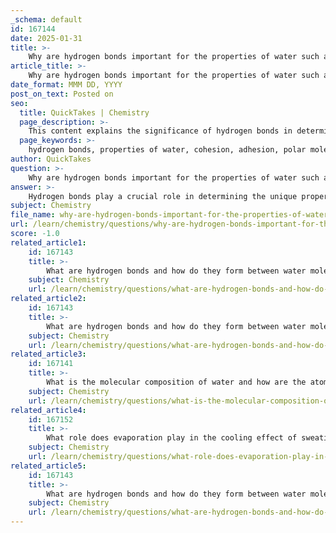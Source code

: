 ```yaml
---
_schema: default
id: 167144
date: 2025-01-31
title: >-
    Why are hydrogen bonds important for the properties of water such as cohesion and adhesion?
article_title: >-
    Why are hydrogen bonds important for the properties of water such as cohesion and adhesion?
date_format: MMM DD, YYYY
post_on_text: Posted on
seo:
  title: QuickTakes | Chemistry
  page_description: >-
    This content explains the significance of hydrogen bonds in determining the properties of water, particularly its cohesion and adhesion, and highlights their importance in biological processes and water behavior.
  page_keywords: >-
    hydrogen bonds, properties of water, cohesion, adhesion, polar molecule, surface tension, water transport, capillary action, biological processes, xylem, water molecules, solvent properties
author: QuickTakes
question: >-
    Why are hydrogen bonds important for the properties of water such as cohesion and adhesion?
answer: >-
    Hydrogen bonds play a crucial role in determining the unique properties of water, particularly its cohesion and adhesion. Here’s a detailed explanation of how these bonds contribute to these properties:\n\n### Hydrogen Bonds and Water's Properties\n\n1. **Formation of Hydrogen Bonds**:\n   - Water (H₂O) is a polar molecule, meaning it has a partial positive charge on the hydrogen atoms and a partial negative charge on the oxygen atom due to the difference in electronegativity. This polarity allows water molecules to attract each other, forming hydrogen bonds. Each water molecule can form hydrogen bonds with up to three other water molecules, creating a dynamic network of interactions.\n\n2. **Cohesion**:\n   - Cohesion refers to the attraction between molecules of the same substance. In water, hydrogen bonds create strong cohesive forces, which are responsible for water's high surface tension. This high surface tension allows water to form droplets and enables small objects, like water striders, to walk on its surface. The cohesive property is also essential for the movement of water within plants, as it helps maintain a continuous column of water in the xylem.\n\n3. **Adhesion**:\n   - Adhesion is the attraction between molecules of different substances. Water's ability to adhere to other polar surfaces is also a result of hydrogen bonding. For example, when water comes into contact with glass, it adheres to the surface, leading to the formation of a meniscus in a graduated cylinder. This property is crucial for capillary action, which allows water to travel against gravity in plants, facilitating nutrient transport.\n\n### Importance of Cohesion and Adhesion\n- The balance of cohesion and adhesion is vital for various biological processes. For instance, in plants, cohesion helps in the upward movement of water from roots to leaves, while adhesion allows water to cling to the walls of xylem vessels, aiding in its ascent.\n\n### Summary\nIn summary, hydrogen bonds are fundamental to the properties of water, enabling both cohesion and adhesion. These properties are essential for life, influencing processes such as water transport in plants and the behavior of water in various environments. The unique characteristics of water, driven by hydrogen bonding, underscore its importance as a solvent and its role in sustaining life on Earth.
subject: Chemistry
file_name: why-are-hydrogen-bonds-important-for-the-properties-of-water-such-as-cohesion-and-adhesion.md
url: /learn/chemistry/questions/why-are-hydrogen-bonds-important-for-the-properties-of-water-such-as-cohesion-and-adhesion
score: -1.0
related_article1:
    id: 167143
    title: >-
        What are hydrogen bonds and how do they form between water molecules?
    subject: Chemistry
    url: /learn/chemistry/questions/what-are-hydrogen-bonds-and-how-do-they-form-between-water-molecules
related_article2:
    id: 167143
    title: >-
        What are hydrogen bonds and how do they form between water molecules?
    subject: Chemistry
    url: /learn/chemistry/questions/what-are-hydrogen-bonds-and-how-do-they-form-between-water-molecules
related_article3:
    id: 167141
    title: >-
        What is the molecular composition of water and how are the atoms bonded?
    subject: Chemistry
    url: /learn/chemistry/questions/what-is-the-molecular-composition-of-water-and-how-are-the-atoms-bonded
related_article4:
    id: 167152
    title: >-
        What role does evaporation play in the cooling effect of sweating?
    subject: Chemistry
    url: /learn/chemistry/questions/what-role-does-evaporation-play-in-the-cooling-effect-of-sweating
related_article5:
    id: 167143
    title: >-
        What are hydrogen bonds and how do they form between water molecules?
    subject: Chemistry
    url: /learn/chemistry/questions/what-are-hydrogen-bonds-and-how-do-they-form-between-water-molecules
---
```


&nbsp;